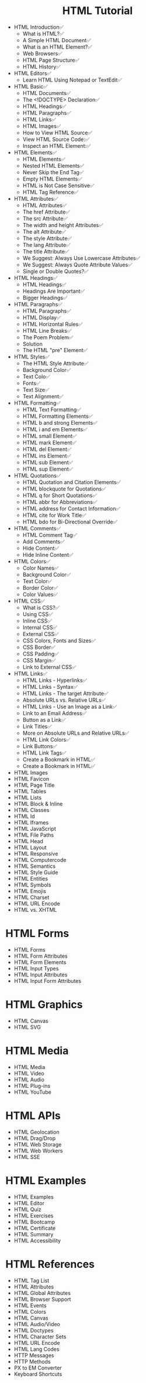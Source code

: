 <div align="center">
<h1>
  HTML Tutorial
</h1>
</div>

- HTML Introduction✅
  - What is HTML?✅
  - A Simple HTML Document✅
  - What is an HTML Element?✅
  - Web Browsers✅
  - HTML Page Structure✅
  - HTML History✅
- HTML Editors✅
  - Learn HTML Using Notepad or TextEdit✅
- HTML Basic✅
  - HTML Documents✅
  - The <!DOCTYPE> Declaration✅
  - HTML Headings✅
  - HTML Paragraphs✅
  - HTML Links✅
  - HTML Images✅
  - How to View HTML Source✅ 
  - View HTML Source Code:✅ 
  - Inspect an HTML Element:✅
- HTML Elements✅
  - HTML Elements✅
  - Nested HTML Elements✅
  - Never Skip the End Tag✅
  - Empty HTML Elements✅
  - HTML is Not Case Sensitive✅
  - HTML Tag Reference✅
- HTML Attributes✅
  - HTML Attributes✅
  - The href Attribute✅
  - The src Attribute✅
  - The width and height Attributes✅
  - The alt Attribute✅
  - The style Attribute✅
  - The lang Attribute✅
  - The title Attribute✅
  - We Suggest: Always Use Lowercase Attributes✅
  - We Suggest: Always Quote Attribute Values✅
  - Single or Double Quotes?✅
- HTML Headings✅
  - HTML Headings✅
  - Headings Are Important✅
  - Bigger Headings✅
- HTML Paragraphs✅
  - HTML Paragraphs✅
  - HTML Display✅
  - HTML Horizontal Rules✅
  - HTML Line Breaks✅
  - The Poem Problem✅
  - Solution
  - The HTML "pre" Element✅
- HTML Styles✅
  - The HTML Style Attribute✅
  - Background Color✅
  - Text Colo✅
  - Fonts✅
  - Text Size✅
  - Text Alignment✅
- HTML Formatting✅
  - HTML Text Formatting✅
  - HTML Formatting Elements✅
  - HTML b and strong Elements✅
  - HTML i and em Elements✅
  - HTML small Element✅
  - HTML mark Element✅
  - HTML del Element✅
  - HTML ins Element✅
  - HTML sub Element✅
  - HTML sup Element✅
- HTML Quotations✅
  - HTML Quotation and Citation Elements✅
  - HTML blockquote for Quotations✅
  - HTML q for Short Quotations✅
  - HTML abbr for Abbreviations✅
  - HTML address for Contact Information✅
  - HTML cite for Work Title✅
  - HTML bdo for Bi-Directional Override✅
- HTML Comments✅
  - HTML Comment Tag✅
  - Add Comments✅
  - Hide Content✅
  - Hide Inline Content✅
- HTML Colors✅
  - Color Names✅
  - Background Color✅
  - Text Color✅
  - Border Color✅
  - Color Values✅
- HTML CSS✅
  - What is CSS?✅
  - Using CSS✅
  - Inline CSS✅
  - Internal CSS✅
  - External CSS✅
  - CSS Colors, Fonts and Sizes✅
  - CSS Border✅
  - CSS Padding✅
  - CSS Margin✅
  - Link to External CSS✅
- HTML Links✅
  - HTML Links - Hyperlinks✅
  - HTML Links - Syntax✅
  - HTML Links - The target Attribute✅
  - Absolute URLs vs. Relative URLs✅
  - HTML Links - Use an Image as a Link✅
  - Link to an Email Address✅
  - Button as a Link✅
  - Link Titles✅
  - More on Absolute URLs and Relative URLs✅
  - HTML Link Colors✅
  - Link Buttons✅
  - HTML Link Tags✅
  - Create a Bookmark in HTML✅
  - Create a Bookmark in HTML✅
- HTML Images
- HTML Favicon
- HTML Page Title
- HTML Tables
- HTML Lists
- HTML Block & Inline
- HTML Classes
- HTML Id
- HTML Iframes
- HTML JavaScript
- HTML File Paths
- HTML Head
- HTML Layout
- HTML Responsive
- HTML Computercode
- HTML Semantics
- HTML Style Guide
- HTML Entities
- HTML Symbols
- HTML Emojis
- HTML Charset
- HTML URL Encode
- HTML vs. XHTML

# HTML Forms

- HTML Forms
- HTML Form Attributes
- HTML Form Elements
- HTML Input Types
- HTML Input Attributes
- HTML Input Form Attributes

# HTML Graphics

- HTML Canvas
- HTML SVG

# HTML Media

- HTML Media
- HTML Video
- HTML Audio
- HTML Plug-ins
- HTML YouTube

# HTML APIs

- HTML Geolocation
- HTML Drag/Drop
- HTML Web Storage
- HTML Web Workers
- HTML SSE

# HTML Examples

- HTML Examples
- HTML Editor
- HTML Quiz
- HTML Exercises
- HTML Bootcamp
- HTML Certificate
- HTML Summary
- HTML Accessibility

# HTML References

- HTML Tag List
- HTML Attributes
- HTML Global Attributes
- HTML Browser Support
- HTML Events
- HTML Colors
- HTML Canvas
- HTML Audio/Video
- HTML Doctypes
- HTML Character Sets
- HTML URL Encode
- HTML Lang Codes
- HTTP Messages
- HTTP Methods
- PX to EM Converter
- Keyboard Shortcuts
